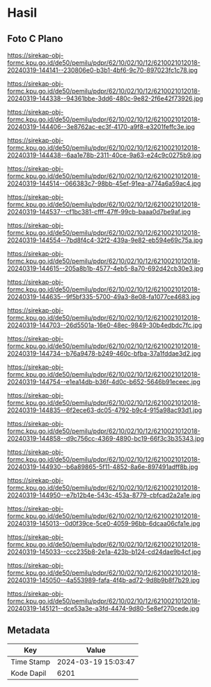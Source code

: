 # Hasil

## Foto C Plano

https://sirekap-obj-formc.kpu.go.id/de50/pemilu/pdpr/62/10/02/10/12/6210021012018-20240319-144141--230806e0-b3b1-4bf6-9c70-897023fc1c78.jpg

https://sirekap-obj-formc.kpu.go.id/de50/pemilu/pdpr/62/10/02/10/12/6210021012018-20240319-144338--94361bbe-3dd6-480c-9e82-2f6e42f73926.jpg

https://sirekap-obj-formc.kpu.go.id/de50/pemilu/pdpr/62/10/02/10/12/6210021012018-20240319-144406--3e8762ac-ec3f-4170-a9f8-e3201feffc3e.jpg

https://sirekap-obj-formc.kpu.go.id/de50/pemilu/pdpr/62/10/02/10/12/6210021012018-20240319-144438--6aa1e78b-2311-40ce-9a63-e24c9c0275b9.jpg

https://sirekap-obj-formc.kpu.go.id/de50/pemilu/pdpr/62/10/02/10/12/6210021012018-20240319-144514--066383c7-98bb-45ef-91ea-a774a6a59ac4.jpg

https://sirekap-obj-formc.kpu.go.id/de50/pemilu/pdpr/62/10/02/10/12/6210021012018-20240319-144537--cf1bc381-cfff-47ff-99cb-baaa0d7be9af.jpg

https://sirekap-obj-formc.kpu.go.id/de50/pemilu/pdpr/62/10/02/10/12/6210021012018-20240319-144554--7bd8f4c4-32f2-439a-9e82-eb594e69c75a.jpg

https://sirekap-obj-formc.kpu.go.id/de50/pemilu/pdpr/62/10/02/10/12/6210021012018-20240319-144615--205a8b1b-4577-4eb5-8a70-692d42cb30e3.jpg

https://sirekap-obj-formc.kpu.go.id/de50/pemilu/pdpr/62/10/02/10/12/6210021012018-20240319-144635--9f5bf335-5700-49a3-8e08-fa1077ce4683.jpg

https://sirekap-obj-formc.kpu.go.id/de50/pemilu/pdpr/62/10/02/10/12/6210021012018-20240319-144703--26d5501a-16e0-48ec-9849-30b4edbdc7fc.jpg

https://sirekap-obj-formc.kpu.go.id/de50/pemilu/pdpr/62/10/02/10/12/6210021012018-20240319-144734--b76a9478-b249-460c-bfba-37a1fddae3d2.jpg

https://sirekap-obj-formc.kpu.go.id/de50/pemilu/pdpr/62/10/02/10/12/6210021012018-20240319-144754--e1ea14db-b36f-4d0c-b652-5646b91eceec.jpg

https://sirekap-obj-formc.kpu.go.id/de50/pemilu/pdpr/62/10/02/10/12/6210021012018-20240319-144835--6f2ece63-dc05-4792-b9c4-915a98ac93d1.jpg

https://sirekap-obj-formc.kpu.go.id/de50/pemilu/pdpr/62/10/02/10/12/6210021012018-20240319-144858--d9c756cc-4369-4890-bc19-66f3c3b35343.jpg

https://sirekap-obj-formc.kpu.go.id/de50/pemilu/pdpr/62/10/02/10/12/6210021012018-20240319-144930--b6a89865-5f11-4852-8a6e-897491adff8b.jpg

https://sirekap-obj-formc.kpu.go.id/de50/pemilu/pdpr/62/10/02/10/12/6210021012018-20240319-144950--e7b12b4e-543c-453a-8779-cbfcad2a2a1e.jpg

https://sirekap-obj-formc.kpu.go.id/de50/pemilu/pdpr/62/10/02/10/12/6210021012018-20240319-145013--0d0f39ce-5ce0-4059-96bb-6dcaa06cfa1e.jpg

https://sirekap-obj-formc.kpu.go.id/de50/pemilu/pdpr/62/10/02/10/12/6210021012018-20240319-145033--ccc235b8-2e1a-423b-b124-cd24dae9b4cf.jpg

https://sirekap-obj-formc.kpu.go.id/de50/pemilu/pdpr/62/10/02/10/12/6210021012018-20240319-145050--4a553989-fafa-4f4b-ad72-9d8b9b8f7b29.jpg

https://sirekap-obj-formc.kpu.go.id/de50/pemilu/pdpr/62/10/02/10/12/6210021012018-20240319-145121--dce53a3e-a3fd-4474-9d80-5e8ef270cede.jpg


## Metadata

| Key        | Value               |
| ---------- | ------------------- |
| Time Stamp | 2024-03-19 15:03:47 |
| Kode Dapil | 6201                |



